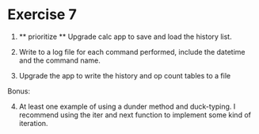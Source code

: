# Exercise 7

1. ** prioritize ** Upgrade calc app to save and load the history list.

2. Write to a log file for each command performed, include the datetime and the command name.

3. Upgrade the app to write the history and op count tables to a file

Bonus:

4. At least one example of using a dunder method and duck-typing. I recommend using the iter and next function to implement some kind of iteration.
